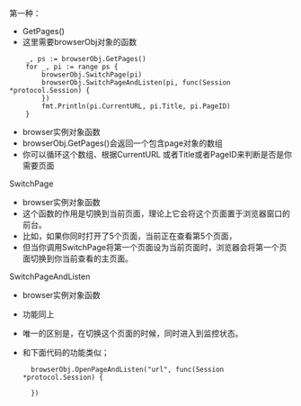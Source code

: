 第一种：

- GetPages()
- 这里需要browserObj对象的函数

```
	_, ps := browserObj.GetPages()
	for _, pi := range ps {
		browserObj.SwitchPage(pi)
		browserObj.SwitchPageAndListen(pi, func(Session *protocol.Session) {
		})
		fmt.Println(pi.CurrentURL, pi.Title, pi.PageID)
	}
```

- browser实例对象函数
- browserObj.GetPages()会返回一个包含page对象的数组
- 你可以循环这个数组、根据CurrentURL 或者Title或者PageID来判断是否是你需要页面



SwitchPage

- browser实例对象函数
- 这个函数的作用是切换到当前页面，理论上它会将这个页面置于浏览器窗口的前台。
- 比如，如果你同时打开了5个页面，当前正在查看第5个页面，
- 但当你调用SwitchPage将第一个页面设为当前页面时，浏览器会将第一个页面切换到你当前查看的主页面。



SwitchPageAndListen

- browser实例对象函数

- 功能同上

- 唯一的区别是，在切换这个页面的时候，同时进入到监控状态。

- 和下面代码的功能类似；

  ```
  	browserObj.OpenPageAndListen("url", func(Session *protocol.Session) {
  		
  	})
  ```

  

